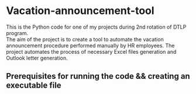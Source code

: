 # Vacation-announcement-tool
This is the Python code for one of my projects during 2nd rotation of DTLP program.   
The aim of the project is to create a tool to automate the vacation announcement procedure performed manually by HR employees. 
The project automates the process of necessary Excel files generation and Outlook letter generation.

## Prerequisites for running the code && creating an executable file
